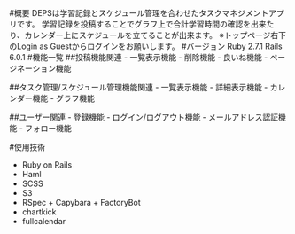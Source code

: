#概要
  DEPSは学習記録とスケジュール管理を合わせたタスクマネジメントアプリです。
  学習記録を投稿することでグラフ上で合計学習時間の確認を出来たり、カレンダー上にスケジュールを立てることが出来ます。
  ※トップページ右下のLogin as Guestからログインをお願いします。
#バージョン
  Ruby 2.7.1
  Rails 6.0.1
#機能一覧
  ##投稿機能関連
    - 一覧表示機能
    - 削除機能
    - 良いね機能
    - ページネーション機能

  ##タスク管理/スケジュール管理機能関連
    - 一覧表示機能
    - 詳細表示機能
    - カレンダー機能
    - グラフ機能

  ##ユーザー関連
    - 登録機能
    - ログイン/ログアウト機能
    - メールアドレス認証機能
    - フォロー機能

#使用技術
  - Ruby on Rails
  - Haml
  - SCSS
  - S3
  - RSpec + Capybara + FactoryBot
  - chartkick
  - fullcalendar
  



